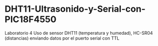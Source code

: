 # DHT11-Ultrasonido-y-Serial-con-PIC18F4550
Laboratorio 4
Uso de sensor DHT11 (temperatura y humedad), HC-SR04 (distancias) enviando datos por el puerto serial con TTL

